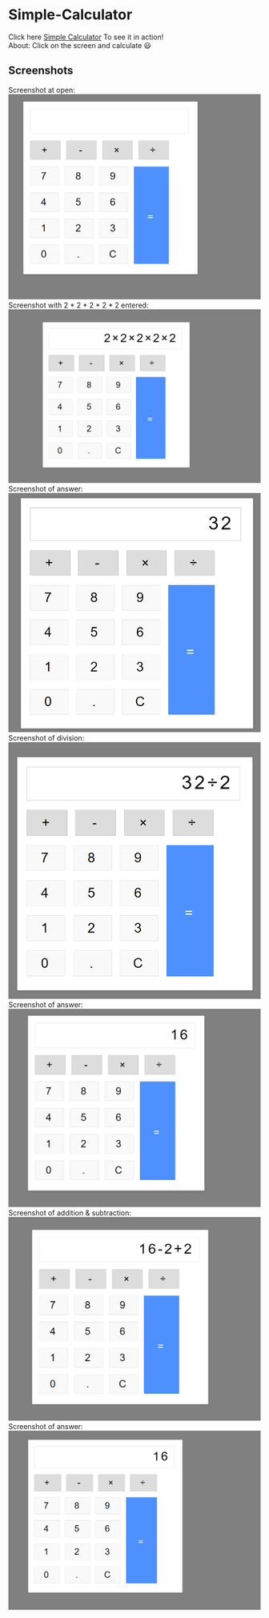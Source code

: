 # Simple-Calculator
Click here [Simple Calculator](https://derbi-calderon.github.io/Simple-Calculator/) To see it in action!
<br>
About: Click on the screen and calculate 😃
## Screenshots
Screenshot at open:
![img](/screenshots/1a.PNG)
<br>
Screenshot with 2 * 2 * 2 * 2 * 2 entered:
![img](/screenshots/1.PNG)
<br>
Screenshot of answer:
![img](/screenshots/2.PNG)
<br>
Screenshot of division:
<br>
![img](/screenshots/3.PNG)
<br>
Screenshot of answer:
![img](/screenshots/4.PNG)
<br>
Screenshot of addition & subtraction:
![img](/screenshots/5.PNG)
<br>
Screenshot of answer:
![img](/screenshots/6.PNG)
